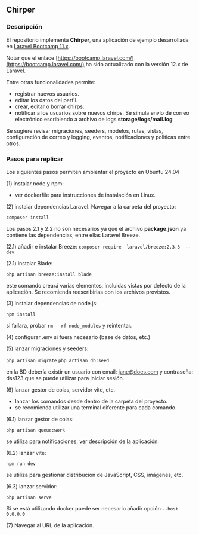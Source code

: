 ## Chirper

  
### Descripción
El repositorio implementa **Chirper**,  una aplicación de ejemplo desarrollada en [Laravel Bootcamp 11.x](https://laravel.com/docs/11.x).

Notar que el enlace [https://bootcamp.laravel.com/](https://bootcamp.laravel.com/) ha sido actualizado con la versión 12.x de Laravel.

Entre otras funcionalidades permite:

- registrar nuevos usuarios.
- editar los datos del perfil.
- crear, editar o borrar chirps.
- notificar a los usuarios sobre nuevos chirps. Se simula envío de correo electrónico escribiendo a archivo de logs **storage/logs/mail.log**

Se sugiere revisar migraciones, seeders, modelos, rutas, vistas, configuración de correo y logging, eventos, notificaciones y politicas entre otros.

### Pasos para replicar

Los siguientes pasos permiten ambientar el proyecto en Ubuntu 24.04

(1) instalar node y npm:

- ver dockerfile para instrucciones de instalación en Linux.

(2) instalar dependencias Laravel. Navegar a la carpeta del proyecto:

`composer install`

Los pasos 2.1 y 2.2 no son necesarios ya que el archivo **package.json** ya contiene las dependencias, entre ellas Laravel Breeze.  

(2.1) añadir e instalar Breeze:
`composer require  laravel/breeze:2.3.3  --dev`

(2.1) instalar Blade:

`php artisan breeze:install blade`

este comando creará varias elementos, incluidas vistas por defecto de la aplicación. Se recomienda reescribirlas con los archivos provistos.

(3) instalar dependencias de node.js:

`npm install`

si fallara, probar `rm  -rf node_modules` y reintentar.

(4) configurar .env si fuera necesario (base de datos, etc.)

(5) lanzar migraciones y seeders:
 
`php artisan migrate`
`php artisan db:seed`

en la BD debería existir un usuario con email: jane@does.com y contraseña: dss123 que se puede utilizar para iniciar sesión.


(6) lanzar gestor de colas, servidor vite, etc. 

- lanzar los comandos desde dentro de la carpeta del proyecto.
- se recomienda utilizar una terminal diferente para cada comando.

(6.1) lanzar gestor de colas:

`php artisan queue:work`

se utiliza para notificaciones, ver descripción de la aplicación.

(6.2) lanzar vite:

`npm run dev`

se utiliza para gestionar distribución de JavaScript, CSS, imágenes, etc.

(6.3) lanzar servidor:

`php artisan serve`

Si se está utilizando docker puede ser necesario añadir opción `--host 0.0.0.0`

(7) Navegar al URL de la aplicación.

